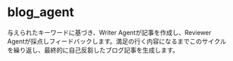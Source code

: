 # blog_agent
与えられたキーワードに基づき、Writer Agentが記事を作成し、Reviewer Agentが採点しフィードバックします。満足の行く内容になるまでこのサイクルを繰り返し、最終的に自己反芻したブログ記事を生成します。
